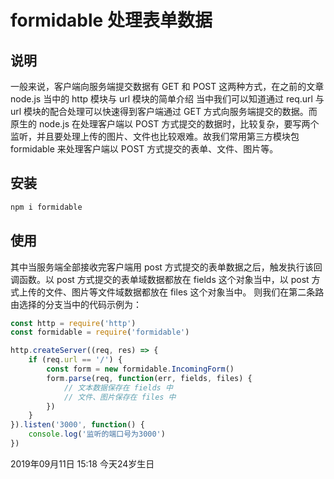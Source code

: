 # formidable 处理表单数据

## 说明

一般来说，客户端向服务端提交数据有 GET 和 POST 这两种方式，在之前的文章 node.js 当中的 http 模块与 url 模块的简单介绍 当中我们可以知道通过 req.url 与 url 模块的配合处理可以快速得到客户端通过 GET 方式向服务端提交的数据。而原生的 node.js 在处理客户端以 POST 方式提交的数据时，比较复杂，要写两个监听，并且要处理上传的图片、文件也比较艰难。故我们常用第三方模块包 formidable 来处理客户端以 POST 方式提交的表单、文件、图片等。

## 安装

```js
npm i formidable
```

## 使用

其中当服务端全部接收完客户端用 post 方式提交的表单数据之后，触发执行该回调函数。以 post 方式提交的表单域数据都放在 fields 这个对象当中，以 post 方式上传的文件、图片等文件域数据都放在 files 这个对象当中。
则我们在第二条路由选择的分支当中的代码示例为：

```js
const http = require('http')
const formidable = require('formidable')

http.createServer((req, res) => {
	if (req.url == '/') {
		const form = new formidable.IncomingForm()
		form.parse(req, function(err, fields, files) {
			// 文本数据保存在 fields 中
			// 文件、图片保存在 files 中
		})
	}
}).listen('3000', function() {
	console.log('监听的端口号为3000')
})
```

<ClientOnly>
  <article-info weather="qing" mood="fendou">2019年09月11日 15:18 今天24岁生日</article-info>
</ClientOnly>
